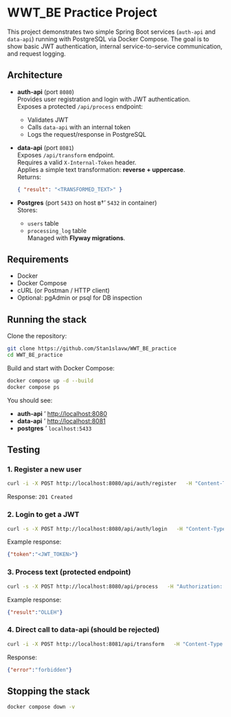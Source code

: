 # WWT_BE Practice Project

This project demonstrates two simple Spring Boot services (`auth-api` and `data-api`) running with PostgreSQL via Docker Compose. The goal is to show basic JWT authentication, internal service-to-service communication, and request logging.

## Architecture

- **auth-api** (port `8080`)  
  Provides user registration and login with JWT authentication.  
  Exposes a protected `/api/process` endpoint:  
  - Validates JWT  
  - Calls `data-api` with an internal token  
  - Logs the request/response in PostgreSQL  

- **data-api** (port `8081`)  
  Exposes `/api/transform` endpoint.  
  Requires a valid `X-Internal-Token` header.  
  Applies a simple text transformation: **reverse + uppercase**.  
  Returns:
  ```json
  { "result": "<TRANSFORMED_TEXT>" }
  ```

- **Postgres** (port `5433` on host в†’ `5432` in container)  
  Stores:  
  - `users` table  
  - `processing_log` table  
  Managed with **Flyway migrations**.

## Requirements

- Docker  
- Docker Compose  
- cURL (or Postman / HTTP client)  
- Optional: pgAdmin or psql for DB inspection  

## Running the stack

Clone the repository:
```bash
git clone https://github.com/Stan1slavw/WWT_BE_practice
cd WWT_BE_practice
```

Build and start with Docker Compose:
```bash
docker compose up -d --build
docker compose ps
```

You should see:  
- **auth-api** ’ [http://localhost:8080](http://localhost:8080)  
- **data-api** ’ [http://localhost:8081](http://localhost:8081)  
- **postgres** ’ `localhost:5433`  

## Testing

### 1. Register a new user
```bash
curl -i -X POST http://localhost:8080/api/auth/register   -H "Content-Type: application/json"   -d '{"email":"a@a.com","password":"pass"}'
```
Response: `201 Created`

### 2. Login to get a JWT
```bash
curl -s -X POST http://localhost:8080/api/auth/login   -H "Content-Type: application/json"   -d '{"email":"a@a.com","password":"pass"}'
```
Example response:
```json
{"token":"<JWT_TOKEN>"}
```

### 3. Process text (protected endpoint)
```bash
curl -s -X POST http://localhost:8080/api/process   -H "Authorization: Bearer <JWT_TOKEN>"   -H "Content-Type: application/json"   -d '{"text":"hello"}'
```
Example response:
```json
{"result":"OLLEH"}
```

### 4. Direct call to data-api (should be rejected)
```bash
curl -i -X POST http://localhost:8081/api/transform   -H "Content-Type: application/json"   -d '{"text":"test"}'
```
Response:
```json
{"error":"forbidden"}
```

## Stopping the stack
```bash
docker compose down -v
```

